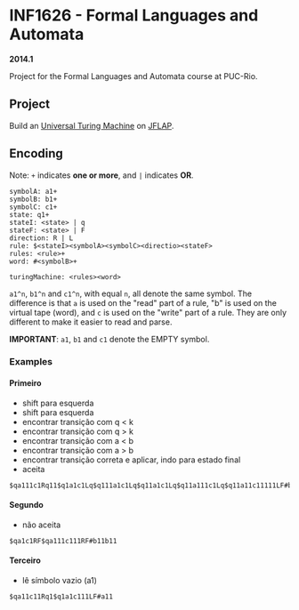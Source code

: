 # INF1626 - Formal Languages and Automata

**2014.1**

Project for the Formal Languages and Automata course at PUC-Rio.


## Project 

Build an [Universal Turing Machine](https://en.wikipedia.org/wiki/Universal_Turing_machine) on [JFLAP](http://www.jflap.org/).


## Encoding

Note: `+` indicates **one or more**, and `|` indicates **OR**.

```
symbolA: a1+
symbolB: b1+
symbolC: c1+
state: q1+
stateI: <state> | q
stateF: <state> | F
direction: R | L
rule: $<stateI><symbolA><symbolC><directio><stateF>
rules: <rule>+
word: #<symbolB>+

turingMachine: <rules><word>
```

`a1^n`, `b1^n` and `c1^n`, with equal `n`, all denote the same symbol. The difference is that `a` is used on the "read" part of a rule, "b" is used on the virtual tape (word), and `c` is used on the "write" part of a rule. They are only different to make it easier to read and parse.

**IMPORTANT**: `a1`, `b1` and `c1` denote the EMPTY symbol. 

### Examples

#### Primeiro

* shift para esquerda
* shift para esquerda
* encontrar transição com q < k
* encontrar transição com q > k
* encontrar transição com a < b
* encontrar transição com a > b
* encontrar transição correta e aplicar, indo para estado final
* aceita

```
$qa111c1Rq11$q1a1c1Lq$q111a1c1Lq$q11a1c1Lq$q11a111c1Lq$q11a11c11111LF#b111b11
```

#### Segundo

* não aceita

```
$qa1c1RF$qa111c111RF#b11b11
```

#### Terceiro

* lê símbolo vazio (a1)

```
$qa11c11Rq1$q1a1c111LF#a11
```